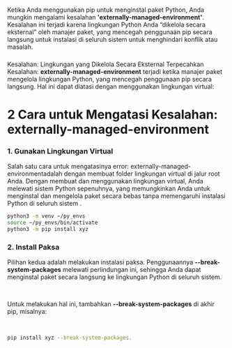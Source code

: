 ###
Ketika Anda menggunakan pip untuk menginstal paket Python, Anda mungkin mengalami kesalahan <strong>'externally-managed-environment'</strong>. Kesalahan ini terjadi karena lingkungan Python Anda “dikelola secara eksternal” oleh manajer paket, yang mencegah penggunaan pip secara langsung untuk instalasi di seluruh sistem untuk menghindari konflik atau masalah.
###
Kesalahan: Lingkungan yang Dikelola Secara Eksternal Terpecahkan<br>
Kesalahan: <strong>externally-managed-environment</strong> terjadi ketika manajer paket mengelola lingkungan Python, yang mencegah penggunaan pip secara langsung. Hal ini dapat diatasi dengan menggunakan lingkungan virtual:
# 2 Cara untuk Mengatasi Kesalahan: <strong>externally-managed-environment</strong>

### 1. Gunakan Lingkungan Virtual
 <p>
   Salah satu cara untuk mengatasinya error: externally-managed-environmentadalah dengan membuat folder lingkungan virtual di jalur root Anda. Dengan membuat dan menggunakan lingkungan virtual, Anda melewati sistem Python sepenuhnya, yang memungkinkan Anda untuk menginstal dan mengelola paket secara bebas tanpa memengaruhi instalasi Python di seluruh sistem .
 </p>


```bash
python3 -m venv ~/py_envs
source ~/py_envs/bin/activate
python3 -m pip install xyz
```


### 2. Install Paksa
<p>
  Pilihan kedua adalah melakukan instalasi paksa. Penggunaannya <strong>--break-system-packages</strong> melewati perlindungan ini, sehingga Anda dapat menginstal paket secara langsung ke lingkungan Python di seluruh sistem.
</p>
<br>
<p>
  Untuk melakukan hal ini, tambahkan <strong>--break-system-packages</strong> di akhir pip, misalnya:
</p>
<br>

```bash
pip install xyz --break-system-packages.
```
